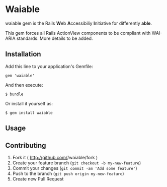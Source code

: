 # Waiable

waiable gem is the Rails **W**&#8203;eb **A**&#8203;ccessibiliy **I**&#8203;nitiative for differently **able**.

This gem forces all Rails ActionView components to be compliant with WAI-ARIA standards.
More details to be added.

## Installation

Add this line to your application's Gemfile:

    gem 'waiable'

And then execute:

    $ bundle

Or install it yourself as:

    $ gem install waiable

## Usage


## Contributing

1. Fork it ( http://github.com/<my-github-username>/waiable/fork )
2. Create your feature branch (`git checkout -b my-new-feature`)
3. Commit your changes (`git commit -am 'Add some feature'`)
4. Push to the branch (`git push origin my-new-feature`)
5. Create new Pull Request
